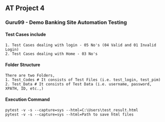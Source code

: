 ## AT Project 4
### Guru99 - Demo Banking Site Automation Testing

#### Test Cases include
```
1. Test Cases dealing with login - 05 No's (04 Valid and 01 Invalid Login)
2. Test Cases dealing with Home - 03 No's
```

#### Folder Structure
```
There are two Folders,
1. Test_Codes # It consists of Test Files (i.e. test_login, test_pim)
2. Test_Data # It consists of Test Data (i.e. username, password, XPATH, ID, etc.,)
```

#### Execution Command
```
pytest -v -s --capture=sys --html=C:\Users\test_result.html
pytest -v -s --capture=sys --html=Path to save html files
```
